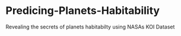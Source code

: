 # Predicing-Planets-Habitability
Revealing the secrets of planets habitabilty using NASAs KOI Dataset
